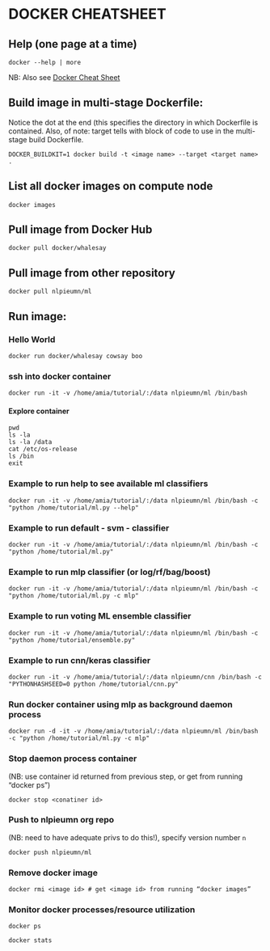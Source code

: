 # DOCKER CHEATSHEET 

## Help (one page at a time)

```
docker --help | more
```

NB: Also see [Docker Cheat Sheet](https://www.docker.com/sites/default/files/d8/2019-09/docker-cheat-sheet.pdf) 

## Build image in multi-stage Dockerfile:
Notice the dot at the end (this specifies the directory in which Dockerfile is contained. 
Also, of note: target tells with block of code to use in the multi-stage build Dockerfile. 
```
DOCKER_BUILDKIT=1 docker build -t <image name> --target <target name> .
```

## List all docker images on compute node

```
docker images
```


## Pull image from Docker Hub

```
docker pull docker/whalesay
```

## Pull image from other repository

```
docker pull nlpieumn/ml
```

## Run image:

### Hello World

```
docker run docker/whalesay cowsay boo
```

### ssh into docker container

```
docker run -it -v /home/amia/tutorial/:/data nlpieumn/ml /bin/bash
```

#### Explore container

```
pwd
ls -la
ls -la /data
cat /etc/os-release
ls /bin
exit
```

### Example to run help to see available ml classifiers

```
docker run -it -v /home/amia/tutorial/:/data nlpieumn/ml /bin/bash -c "python /home/tutorial/ml.py --help"
```

### Example to run default - svm - classifier

```
docker run -it -v /home/amia/tutorial/:/data nlpieumn/ml /bin/bash -c "python /home/tutorial/ml.py"
```

### Example to run mlp classifier (or log/rf/bag/boost)

```
docker run -it -v /home/amia/tutorial/:/data nlpieumn/ml /bin/bash -c "python /home/tutorial/ml.py -c mlp"
```

### Example to run voting ML ensemble classifier

```
docker run -it -v /home/amia/tutorial/:/data nlpieumn/ml /bin/bash -c "python /home/tutorial/ensemble.py"
```

### Example to run cnn/keras classifier

```
docker run -it -v /home/amia/tutorial/:/data nlpieumn/cnn /bin/bash -c "PYTHONHASHSEED=0 python /home/tutorial/cnn.py"
```

### Run docker container using mlp as background daemon process

```
docker run -d -it -v /home/amia/tutorial/:/data nlpieumn/ml /bin/bash -c "python /home/tutorial/ml.py -c mlp"
```

### Stop daemon process container 
(NB: use container id returned from previous step, or get from running “docker ps”)
```
docker stop <conatiner id>
```

### Push to nlpieumn org repo 
(NB: need to have adequate privs to do this!), specify version number `n`

```
docker push nlpieumn/ml
```

### Remove docker image
```
docker rmi <image id> # get <image id> from running “docker images”
```

### Monitor docker processes/resource utilization

```
docker ps
```

```
docker stats
```
